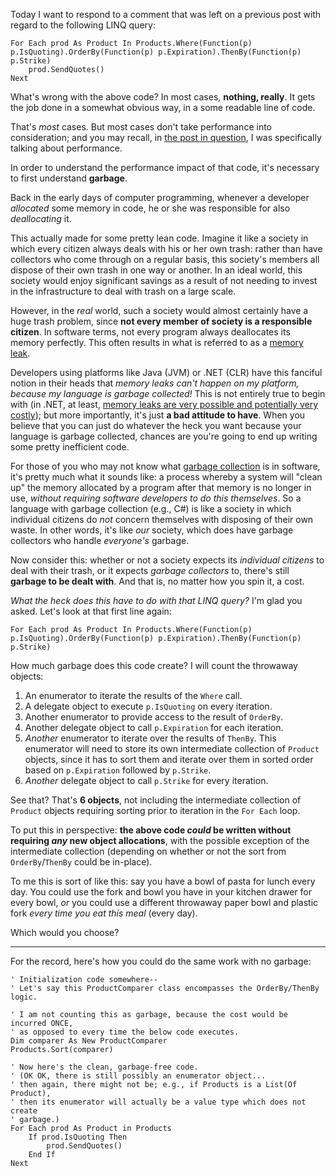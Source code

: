 Today I want to respond to a comment that was left on a previous post with regard to the following LINQ query:

~~~{: lang=vbnet }
For Each prod As Product In Products.Where(Function(p) p.IsQuoting).OrderBy(Function(p) p.Expiration).ThenBy(Function(p) p.Strike)
    prod.SendQuotes()
Next
~~~

What's wrong with the above code? In most cases, **nothing, really**. It gets the job done in a somewhat obvious way, in a some readable line of code.

That's *most* cases. But most cases don't take performance into consideration; and you may recall, in [the post in question](http://philosopherdeveloper.wordpress.com/2011/02/09/tempted-by-linq-stop-and-think/), I was specifically talking about performance.

In order to understand the performance impact of that code, it's necessary to first understand **garbage**.

Back in the early days of computer programming, whenever a developer *allocated* some memory in code, he or she was responsible for also *deallocating* it.

This actually made for some pretty lean code. Imagine it like a society in which every citizen always deals with his or her own trash: rather than have collectors who come through on a regular basis, this society's members all dispose of their own trash in one way or another. In an ideal world, this society would enjoy significant savings as a result of not needing to invest in the infrastructure to deal with trash on a large scale.

However, in the *real* world, such a society would almost certainly have a huge trash problem, since **not every member of society is a responsible citizen**. In software terms, not every program always deallocates its memory perfectly. This often results in what is referred to as a [memory leak](http://en.wikipedia.org/wiki/Memory_leak).

Developers using platforms like Java (JVM) or .NET (CLR) have this fanciful notion in their heads that *memory leaks can't happen on my platform, because my language is garbage collected!* This is not entirely true to begin with (in .NET, at least, [memory leaks are very possible and potentially very costly](http://developers.slashdot.org/story/07/11/17/0552247/C-Memory-Leak-Torpedoed-Princetons-DARPA-Chances)); but more importantly, it's just **a bad attitude to have**. When you believe that you can just do whatever the heck you want because your language is garbage collected, chances are you're going to end up writing some pretty inefficient code.

For those of you who may not know what [garbage collection](http://en.wikipedia.org/wiki/Garbage_collection_(computer_science)) is in software, it's pretty much what it sounds like: a process whereby a system will "clean up" the memory allocated by a program after that memory is no longer in use, *without requiring software developers to do this themselves*. So a language with garbage collection (e.g., C#) is like a society in which individual citizens do *not* concern themselves with disposing of their own waste. In other words, it's like *our* society, which does have garbage collectors who handle *everyone's* garbage.

Now consider this: whether or not a society expects its *individual citizens* to deal with their trash, or it expects *garbage collectors* to, there's still **garbage to be dealt with**. And that is, no matter how you spin it, a cost.

*What the heck does this have to do with that LINQ query?* I'm glad you asked. Let's look at that first line again:

~~~{: lang=vbnet }
For Each prod As Product In Products.Where(Function(p) p.IsQuoting).OrderBy(Function(p) p.Expiration).ThenBy(Function(p) p.Strike)
~~~

How much garbage does this code create? I will count the throwaway objects:

1. An enumerator to iterate the results of the `Where` call.
2. A delegate object to execute `p.IsQuoting` on every iteration.
3. Another enumerator to provide access to the result of `OrderBy`.
4. Another delegate object to call `p.Expiration` for each iteration.
5. *Another* enumerator to iterate over the results of `ThenBy`. This enumerator will need to store its own intermediate collection of `Product` objects, since it has to sort them and iterate over them in sorted order based on `p.Expiration` followed by `p.Strike`.
6. *Another* delegate object to call `p.Strike` for every iteration.

See that? That's **6 objects**, not including the intermediate collection of `Product` objects requiring sorting prior to iteration in the `For Each` loop.

To put this in perspective: **the above code *could* be written without requiring *any* new object allocations**, with the possible exception of the intermediate collection (depending on whether or not the sort from `OrderBy`/`ThenBy` could be in-place).

To me this is sort of like this: say you have a bowl of pasta for lunch every day. You could use the fork and bowl you have in your kitchen drawer for every bowl, *or* you could use a different throwaway paper bowl and plastic fork *every time you eat this meal* (every day).

Which would you choose?

***

For the record, here's how you could do the same work with no garbage:

~~~{: lang=vbnet }
' Initialization code somewhere--
' Let's say this ProductComparer class encompasses the OrderBy/ThenBy logic.

' I am not counting this as garbage, because the cost would be incurred ONCE,
' as opposed to every time the below code executes.
Dim comparer As New ProductComparer
Products.Sort(comparer)

' Now here's the clean, garbage-free code.
' (OK OK, there is still possibly an enumerator object...
' then again, there might not be; e.g., if Products is a List(Of Product),
' then its enumerator will actually be a value type which does not create
' garbage.)
For Each prod As Product in Products
    If prod.IsQuoting Then
        prod.SendQuotes()
    End If
Next
~~~
